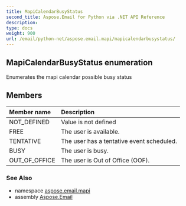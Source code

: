 ```yaml
---
title: MapiCalendarBusyStatus
second_title: Aspose.Email for Python via .NET API Reference
description: 
type: docs
weight: 900
url: /email/python-net/aspose.email.mapi/mapicalendarbusystatus/
---
```


## MapiCalendarBusyStatus enumeration

Enumerates the mapi calendar possible busy status

## Members
| Member name | Description |
| :- | :- |
|NOT_DEFINED|Value is not defined|
|FREE|The user is available.|
|TENTATIVE|The user has a tentative event scheduled.|
|BUSY|The user is busy.|
|OUT_OF_OFFICE|The user is Out of Office (OOF).|

### See Also

* namespace [aspose.email.mapi](/email/python-net/aspose.email.mapi/)
* assembly [Aspose.Email](/slides/python-net/)

